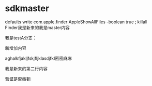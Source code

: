 # sdkmaster

defaults write com.apple.finder AppleShowAllFiles -boolean true ; killall Finder我是新来的我是master内容

我是testA分支：

新增加内容


aghalkfjakljfskjfljklasdjfkl密密麻麻


我是新来的第二行内容

验证是否撤销


